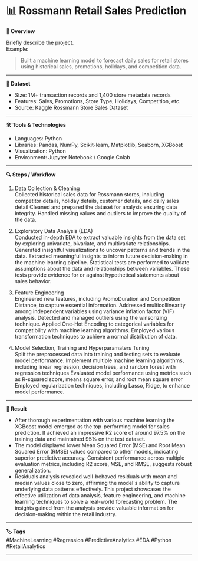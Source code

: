# 📊 Rossmann Retail Sales Prediction

**📌 Overview**

Briefly describe the project.  
Example:  
> Built a machine learning model to forecast daily sales for retail stores using historical sales, promotions, holidays, and competition data.
---

**📂 Dataset**

- Size: 1M+ transaction records and 1,400 store metadata records  
- Features: Sales, Promotions, Store Type, Holidays, Competition, etc.   
- Source: Kaggle Rossmann Store Sales Dataset
---
**🛠️ Tools & Technologies**

- Languages: Python 
- Libraries: Pandas, NumPy, Scikit-learn, Matplotlib, Seaborn, XGBoost  
- Visualization: Python  
- Environment: Jupyter Notebook / Google Colab
---
**🔍 Steps / Workflow**

1. Data Collection & Cleaning  
    Collected historical sales data for Rossmann stores, including competitor details, holiday details, customer details, and daily sales detail Cleaned and prepared the dataset for analysis ensuring data integrity. Handled missing values and outliers to improve the quality of the data.

2. Exploratory Data Analysis (EDA)  
    Conducted in-depth EDA to extract valuable insights from the data set by exploring univariate, bivariate, and multivariate relationships. Generated insightful visualizations to uncover patterns and trends in the data. Extracted meaningful insights to inform future decision-making in the machine learning pipeline. Statistical tests are performed to validate assumptions about the data and relationships between variables. These tests provide evidence for or against hypothetical statements about sales behavior.
   
3. Feature Engineering   
    Engineered new features, including PromoDuration and Competition Distance, to capture essential information. Addressed multicollinearity among independent variables using variance inflation factor (VIF) analysis. Detected and managed outliers using the winsorizing technique. Applied One-Hot Encoding to categorical variables for compatibility with machine learning algorithms. Employed various transformation techniques to achieve a normal distribution of data.
   
4. Model Selection, Training and Hyperparamaters Tuning   
   Split the preprocessed data into training and testing sets to evaluate model performance. Implement multiple machine learning algorithms, including linear regression, decision trees, and random forest with regression techniques Evaluated model performance using metrics such as R-squared score, means square error, and root mean square error Employed regularization techniques, including Lasso, Ridge, to enhance model performance.
---   
**🎉 Result**   
- After thorough experimentation with various machine learning the XGBoost model emerged as the top-performing model for sales prediction. It achieved an impressive R2 score of around 97.5% on the training data and maintained 95% on the test dataset.
- The model displayed lower Mean Squared Error (MSE) and Root Mean Squared Error (RMSE) values compared to other models, indicating superior predictive accuracy. Consistent performance across multiple evaluation metrics, including R2 score, MSE, and RMSE, suggests robust generalization.
- Residuals analysis revealed well-behaved residuals with mean and median values close to zero, affirming the model's ability to capture underlying data patterns effectively. This project showcases the effective utilization of data analysis, feature engineering, and machine learning techniques to solve a real-world forecasting problem. The insights gained from the analysis provide valuable information for decision-making within the retail industry.
    
---
**🏷️ Tags**  
#MachineLearning #Regression #PredictiveAnalytics #EDA #Python #RetailAnalytics    

---




